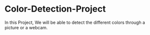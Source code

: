 # Color-Detection-Project
In this Project, We will be able to detect the different colors through a picture or a webcam.
